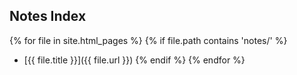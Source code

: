 ## Notes Index
{% for file in site.html_pages %}
  {% if file.path contains 'notes/' %}
  - [{{ file.title }}]({{ file.url }})
  {% endif %}
{% endfor %}